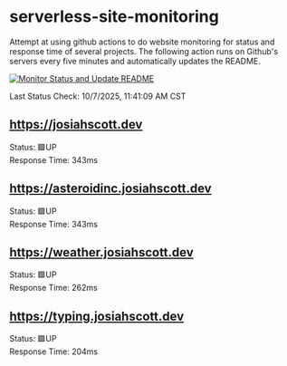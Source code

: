 # serverless-site-monitoring
Attempt at using github actions to do website monitoring for status and response time of several projects. The following action runs on Github's servers every five minutes and automatically updates the README.  

[![Monitor Status and Update README](https://github.com/JosiahSco/serverless-site-monitoring/actions/workflows/monitor.yaml/badge.svg)](https://github.com/JosiahSco/serverless-site-monitoring/actions/workflows/monitor.yaml)

Last Status Check: 10/7/2025, 11:41:09 AM CST

## https://josiahscott.dev
Status: 🟩UP  
Response Time: 343ms

## https://asteroidinc.josiahscott.dev
Status: 🟩UP  
Response Time: 343ms

## https://weather.josiahscott.dev
Status: 🟩UP  
Response Time: 262ms

## https://typing.josiahscott.dev
Status: 🟩UP  
Response Time: 204ms

